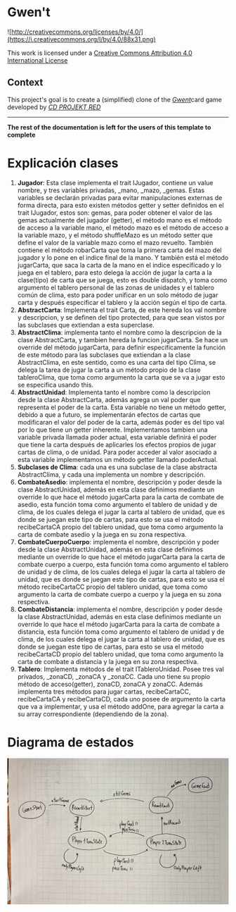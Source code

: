 # Gwen't

![http://creativecommons.org/licenses/by/4.0/](https://i.creativecommons.org/l/by/4.0/88x31.png)

This work is licensed under a
[Creative Commons Attribution 4.0 International License](http://creativecommons.org/licenses/by/4.0/)

Context
-------

This project's goal is to create a (simplified) clone of the
[_Gwent_](https://www.playgwent.com/en)card game developed by [_CD PROJEKT RED_](https://cdprojektred.com/en/)

---

**The rest of the documentation is left for the users of this template to complete**
# Explicación clases
1. **Jugador**: Esta clase implementa el trait IJugador, contiene un value nombre, y tres variables privadas, _mano, _mazo, _gemas. Estas variables se declarán privadas para evitar manipulaciones externas de forma directa, para esto existen métodos getter y setter definidos en el trait IJugador, estos son: gemas, para poder obtener el valor de las gemas actualmente del jugador (getter), el método mano es el método de acceso a la variable mano, el método mazo es el método de acceso a la variable mazo, y el método shuffleMazo es un método setter que define el valor de la variable mazo como el mazo revuelto. También contiene el método robarCarta que toma la primera carta del mazo del jugador y lo pone en el indice final de la mano. Y también está el método jugarCarta, que saca la carta de la mano en el indice específicado y lo juega en el tablero, para esto delega la acción de jugar la carta a la clase(tipo) de carta que se juega, esto es double dispatch, y toma como argumento el tablero personal de las zonas de unidades y el tablero común de clima, esto para poder unificar en un solo método de jugar carta y después especificar el tablero y la acción según el tipo de carta.
2. **AbstractCarta**: Implementa el trait Carta, de este hereda los val nombre y descripcion, y se definen del tipo protected, para que sean vistos por las subclases que extiendan a esta superclase.
3. **AbstractClima**: implementa tanto el nombre como la descripcion de la clase AbstractCarta, y tambien hereda la funcion jugarCarta. Se hace un override del método jugarCarta, para definir especificamente la función de este método para las subclases que extiendan a la clase AbstractClima, en este sentido, como es una carta del tipo Clima, se delega la tarea de jugar la carta a un método propio de la clase tableroClima, que toma como argumento la carta que se va a jugar esto se especifica usando this. 
4. **AbstractUnidad**: Implementa tanto el nombre como la descripcion desde la clase AbstractCarta, además agrega un val poder que representa el poder de la carta. Esta variable no tiene un método getter, debido a que a futuro, se implementarán efectos de cartas que modificaran el valor del poder de la carta, además poder es del tipo val por lo que tiene un getter inherente. Implementamos tambien una variable privada llamada poder actual, esta variable definirá el poder que tiene la carta después de aplicarles los efectos propios de jugar cartas de clima, o de unidad. Para poder acceder al valor asociado a esta variable implementamos un método getter llamado poderActual.
5. **Subclases de Clima**: cada una es una subclase de la clase abstracta AbstractClima, y cada una implementa un nombre y descripción.
6. **CombateAsedio**: implementa el nombre, descripción y poder desde la clase AbstractUnidad, además en esta clase definimos mediante un override lo que hace el método jugarCarta para la carta de combate de asedio, esta función toma como argumento el tablero de unidad y de clima, de los cuales delega el jugar la carta al tablero de unidad, que es donde se juegan este tipo de cartas, para esto se usa el método recibeCartaCA propio del tablero unidad, que toma como argumento la carta de combate asedio y la juega en su zona respectiva.
6. **CombateCuerpoCuerpo**: implementa el nombre, descripción y poder desde la clase AbstractUnidad, además en esta clase definimos mediante un override lo que hace el método jugarCarta para la carta de combate cuerpo a cuerpo, esta función toma como argumento el tablero de unidad y de clima, de los cuales delega el jugar la carta al tablero de unidad, que es donde se juegan este tipo de cartas, para esto se usa el método recibeCartaCC propio del tablero unidad, que toma como argumento la carta de combate cuerpo a cuerpo y la juega en su zona respectiva.
6. **CombateDistancia**: implementa el nombre, descripción y poder desde la clase AbstractUnidad, además en esta clase definimos mediante un override lo que hace el método jugarCarta para la carta de combate a distancia, esta función toma como argumento el tablero de unidad y de clima, de los cuales delega el jugar la carta al tablero de unidad, que es donde se juegan este tipo de cartas, para esto se usa el método recibeCartaCD propio del tablero unidad, que toma como argumento la carta de combate a distancia y la juega en su zona respectiva.
7. **Tablero**: Implementa métodos de el trait ITableroUnidad. Posee tres val privados, _zonaCD, _zonaCA y _zonaCC. Cada uno tiene su propio método de acceso(getter), zonaCD, zonaCA y zonaCC. Además implementa tres métodos para jugar cartas, recibeCartaCC, recibeCartaCA y recibeCartaCD, cada uno posee de argumento la carta que va a implementar, y usa el método addOne, para agregar la carta a su array correspondiente (dependiendo de la zona). 
# Diagrama de estados
![Diagrama de estados](docs/estados.jpg)
